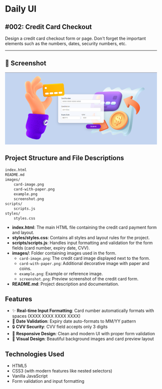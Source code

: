 # Daily UI

## #002: Credit Card Checkout

Design a credit card checkout form or page. Don't forget the important elements such as the numbers, dates, security numbers, etc.

---
## 📸 Screenshot

![Credit Card Page Preview](./images/screenshot.png)

## Project Structure and File Descriptions

```
index.html
README.md
images/
    card-image.png
    card-with-paper.png
    example.png
    screenshot.png
scripts/
    scripts.js
styles/
    styles.css
```

- **index.html**: The main HTML file containing the credit card payment form and layout.
- **styles/styles.css**: Contains all styles and layout rules for the project.
- **scripts/scripts.js**: Handles input formatting and validation for the form fields (card number, expiry date, CVV).
- **images/**: Folder containing images used in the form.
  - `card-image.png`: The credit card image displayed next to the form.
  - `card-with-paper.png`: Additional decorative image with paper and coins.
  - `example.png`: Example or reference image.
  - `screenshot.png`: Preview screenshot of the credit card form.
- **README.md**: Project description and documentation.

## Features

- ✨ **Real-time Input Formatting**: Card number automatically formats with spaces (XXXX XXXX XXXX XXXX)
- 📅 **Date Validation**: Expiry date auto-formats to MM/YY pattern
- 🔒 **CVV Security**: CVV field accepts only 3 digits
- 📱 **Responsive Design**: Clean and modern UI with proper form validation
- 🎨 **Visual Design**: Beautiful background images and card preview layout

## Technologies Used

- HTML5
- CSS3 (with modern features like nested selectors)
- Vanilla JavaScript
- Form validation and input formatting